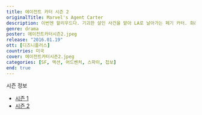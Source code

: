 ```yaml
---
title: 에이전트 카터 시즌 2
originalTitle: Marvel's Agent Carter
description: 이번엔 할리우드다. 기괴한 살인 사건을 맡아 LA로 날아가는 페기 카터. 화려한 도시의 이면에서 불길한 위협을 감지하는데. 의문의 물질과 관련된 거대한 음모를 파헤쳐라!
genre: drama
poster: 에이전트카터시즌2.jpeg
release: "2016.01.19"
ott: [디즈니플러스]
countries: 미국
cover: 에이전트카터시즌2.jpeg
categories: [SF, 액션, 어드벤처, 스파이, 첩보]
end: true
---
```


<div class="title bold">시즌 정보</div>

- [시즌 1](https://lesflix.github.io/drama/에이전트카터시즌1/)
- [시즌 2](https://lesflix.github.io/drama/에이전트카터시즌2/)
